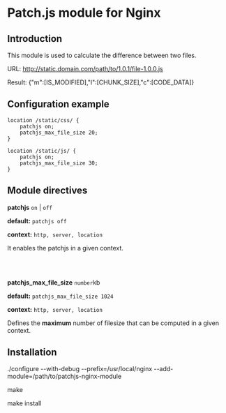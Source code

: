 # Patch.js module for Nginx

## Introduction

This module is used to calculate the difference between two files.

URL: http://static.domain.com/path/to/1.0.1/file-1.0.0.js

Result: {"m":[IS_MODIFIED],"l":[CHUNK_SIZE],"c":[CODE_DATA]}


## Configuration example

    location /static/css/ {
        patchjs on;
        patchjs_max_file_size 20;
    }
        
    location /static/js/ {
        patchjs on;
        patchjs_max_file_size 30;
    }


## Module directives

**patchjs** `on` | `off`

**default:** `patchjs off`

**context:** `http, server, location`

It enables the patchjs in a given context.

<br/>
<br/>

**patchjs\_max\_file\_size** `number`kb

**default:** `patchjs_max_file_size 1024`

**context:** `http, server, location`

Defines the **maximum** number of filesize that can be computed in a
given context. 


## Installation

./configure --with-debug --prefix=/usr/local/nginx --add-module=/path/to/patchjs-nginx-module

make

make install
